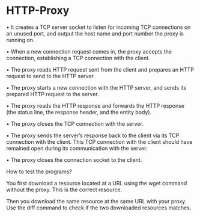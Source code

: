 # HTTP-Proxy

• It creates a TCP server socket to listen for incoming TCP connections on an unused port, and output the host name and port number the proxy is running on.

• When a new connection request comes in, the proxy accepts the connection, establishing a TCP connection with the client.

• The proxy reads HTTP request sent from the client and prepares an HTTP request to send to the HTTP server.

• The proxy starts a new connection with the HTTP server, and sends its prepared HTTP request to the server.

• The proxy reads the HTTP response and forwards the HTTP response (the status line, the response header, and the entity body).

• The proxy closes the TCP connection with the server.

• The proxy sends the server’s response back to the client via its TCP connection with the client. This TCP connection with the client should have remained open during its communication with the server.

• The proxy closes the connection socket to the client.


How to test the programs?

You first download a resource located at a URL using the wget command without the proxy. This is the correct resource. 

Then you download the same resource at the same URL with your proxy. Use the diff command to check if the two downloaded resources matches.

